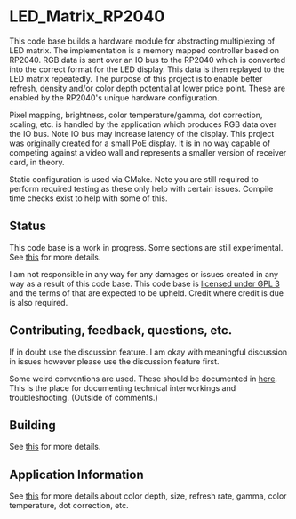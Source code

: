 # LED_Matrix_RP2040
This code base builds a hardware module for abstracting multiplexing of LED matrix. The implementation is a memory mapped controller based on RP2040. RGB data is sent over an IO bus to the RP2040 which is converted into the correct format for the LED display. This data is then replayed to the LED matrix repeatedly. The purpose of this project is to enable better refresh, density and/or color depth potential at lower price point. These are enabled by the RP2040's unique hardware configuration.

Pixel mapping, brightness, color temperature/gamma, dot correction, scaling, etc. is handled by the application which produces RGB data over the IO bus. Note IO bus may increase latency of the display. This project was originally created for a small PoE display. It is in no way capable of competing against a video wall and represents a smaller version of receiver card, in theory.

Static configuration is used via CMake. Note you are still required to perform required testing as these only help with certain issues. Compile time checks exist to help with some of this.

## Status
This code base is a work in progress. Some sections are still experimental. See [this](https://github.com/daveythacher/LED_Matrix_RP2040/blob/main/LED_Matrix/README.md#status) for more details.

I am not responsible in any way for any damages or issues created in any way as a result of this code base. This code base is [licensed under GPL 3](https://github.com/daveythacher/LED_Matrix_RP2040/blob/main/LICENSE) and the terms of that are expected to be upheld. Credit where credit is due is also required.

## Contributing, feedback, questions, etc.
If in doubt use the discussion feature. I am okay with meaningful discussion in issues however please use the discussion feature first.

Some weird conventions are used. These should be documented in [here](https://github.com/daveythacher/LED_Matrix_RP2040/blob/main/LED_Matrix/README.md). This is the place for documenting technical interworkings and troubleshooting. (Outside of comments.)

## Building
See [this](https://github.com/daveythacher/LED_Matrix_RP2040/blob/main/doc/Building.md) for more details.

## Application Information
See [this](https://github.com/daveythacher/LED_Matrix_RP2040/blob/main/doc/Application_Infomation.md) for more details about color depth, size, refresh rate, gamma, color temperature, dot correction, etc.
